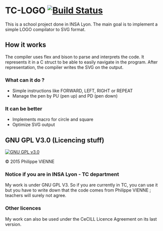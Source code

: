 # TC-LOGO   [![Build Status](https://travis-ci.org/PhilippeGeek/TC-LOGO.png)](https://travis-ci.org/PhilippeGeek/TC-LOGO)
This is a school project done in INSA Lyon. The main goal is to implement a simple LOGO compilator to SVG format.

## How it works
The compiler uses flex and bison to parse and interprets the code. It represents it in a C struct to be able to easily 
navigate in the program. After representation, the compiler writes the SVG on the output.

### What can it do ?
- Simple instructions like FORWARD, LEFT, RIGHT or REPEAT
- Manage the pen by PU (pen up) and PD (pen down)

### It can be better
- Implements macro for circle and square
- Optimize SVG output

## GNU GPL V3.0 (Licencing stuff)
[![GNU GPL v3.0](http://www.gnu.org/graphics/gplv3-127x51.png)](http://www.gnu.org/licenses/gpl.html)

&copy; 2015 Philippe VIENNE

### Notice if you are in INSA Lyon - TC department
My work is under GNU GPL V3. So if you are currently in TC, you can use it but you have to write down that the code comes
from Philippe VIENNE ; teachers will surely not agree.

### Other licences
My work can also be used under the CeCILL Licence Agreement on its last version.